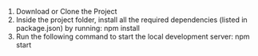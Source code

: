 1. Download or Clone the Project
2. Inside the project folder, install all the required dependencies (listed in package.json) by running: npm install
3. Run the following command to start the local development server: npm start
